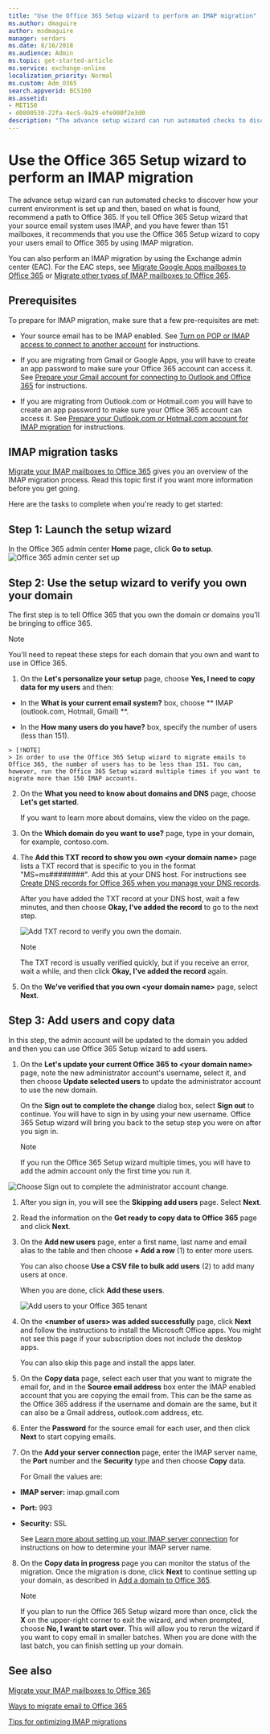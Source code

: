 ```yaml
---
title: "Use the Office 365 Setup wizard to perform an IMAP migration"
ms.author: dmaguire
author: msdmaguire
manager: serdars
ms.date: 8/16/2018
ms.audience: Admin
ms.topic: get-started-article
ms.service: exchange-online
localization_priority: Normal
ms.custom: Adm_O365
search.appverid: BCS160
ms.assetid: 
- MET150
- d0800530-22fa-4ec5-9a29-efe900f2e3d0
description: "The advance setup wizard can run automated checks to discover how your current environment is set up and then, based on what is found, recommend a path to Office 365. If you tell Office 365 Setup wizard that your source email system uses IMAP, and you have fewer than 151 mailboxes, it recommends that you use the Office 365 Setup wizard to copy your users email to Office 365 by using IMAP migration."
---
```


# Use the Office 365 Setup wizard to perform an IMAP migration

The advance setup wizard can run automated checks to discover how your current environment is set up and then, based on what is found, recommend a path to Office 365. If you tell Office 365 Setup wizard that your source email system uses IMAP, and you have fewer than 151 mailboxes, it recommends that you use the Office 365 Setup wizard to copy your users email to Office 365 by using IMAP migration.
  
You can also perform an IMAP migration by using the Exchange admin center (EAC). For the EAC steps, see [Migrate Google Apps mailboxes to Office 365](migrate-g-suite-mailboxes.md) or [Migrate other types of IMAP mailboxes to Office 365](migrate-other-types-of-imap-mailboxes.md).
  
## Prerequisites

To prepare for IMAP migration, make sure that a few pre-requisites are met:
  
- Your source email has to be IMAP enabled. See [Turn on POP or IMAP access to connect to another account](https://support.office.com/article/2bdac5d3-753f-4d7d-9957-94b0a06510d4.aspx) for instructions. 
    
- If you are migrating from Gmail or Google Apps, you will have to create an app password to make sure your Office 365 account can access it. See [Prepare your Gmail account for connecting to Outlook and Office 365](prepare-gmail-or-g-suite-accounts.md) for instructions. 
    
- If you are migrating from Outlook.com or Hotmail.com you will have to create an app password to make sure your Office 365 account can access it. See [Prepare your Outlook.com or Hotmail.com account for IMAP migration](migrating-your-outlook-com-account.md) for instructions. 
    
## IMAP migration tasks

[Migrate your IMAP mailboxes to Office 365](migrating-imap-mailboxes.md) gives you an overview of the IMAP migration process. Read this topic first if you want more information before you get going. 
  
Here are the tasks to complete when you're ready to get started:
  
## Step 1: Launch the setup wizard

In the Office 365 admin center **Home** page, click **Go to setup**.![Office 365 admin center set up](../media/c6458171-2d50-4ce8-8983-45002332ee47.png)
  
## Step 2: Use the setup wizard to verify you own your domain
<a name="bk_IMAPStep1"> </a>

The first step is to tell Office 365 that you own the domain or domains you'll be bringing to office 365.
  
> [!NOTE]
> You'll need to repeat these steps for each domain that you own and want to use in Office 365. 
  
1. On the **Let's personalize your setup** page, choose **Yes, I need to copy data for my users** and then: 
    
  - In the **What is your current email system?** box, choose ** IMAP (outlook.com, Hotmail, Gmail) **.
    
  -  In the **How many users do you have?** box, specify the number of users (less than 151). 
    
    > [!NOTE]
    > In order to use the Office 365 Setup wizard to migrate emails to Office 365, the number of users has to be less than 151. You can, however, run the Office 365 Setup wizard multiple times if you want to migrate more than 150 IMAP accounts. 
  
2. On the **What you need to know about domains and DNS** page, choose **Let's get started**.
    
    If you want to learn more about domains, view the video on the page.
    
3. On the **Which domain do you want to use?** page, type in your domain, for example, contoso.com. 
    
4. The **Add this TXT record to show you own \<your domain name\>** page lists a TXT record that is specific to you in the format "MS=ms########". Add this at your DNS host. For instructions see [Create DNS records for Office 365 when you manage your DNS records](https://support.office.com/article/b0f3fdca-8a80-4e8e-9ef3-61e8a2a9ab23.aspx).
    
    After you have added the TXT record at your DNS host, wait a few minutes, and then choose **Okay, I've added the record** to go to the next step. 
    
    ![Add TXT record to verify you own the domain.](../media/21bf6206-63fc-41d4-9658-292619aa5de3.PNG)
  
    > [!NOTE]
    > The TXT record is usually verified quickly, but if you receive an error, wait a while, and then click **Okay, I've added the record** again. 
  
5. On the **We've verified that you own \<your domain name\>** page, select **Next**.
    
## Step 3: Add users and copy data
<a name="BK_Step2"> </a>

In this step, the admin account will be updated to the domain you added and then you can use Office 365 Setup wizard to add users.
  
1. On the **Let's update your current Office 365 to \<your domain name\>** page, note the new administrator account's username, select it, and then choose **Update selected users** to update the administrator account to use the new domain. 
    
    On the **Sign out to complete the change** dialog box, select **Sign out** to continue. You will have to sign in by using your new username. Office 365 Setup wizard will bring you back to the setup step you were on after you sign in. 
    
    > [!NOTE]
    > If you run the Office 365 Setup wizard multiple times, you will have to add the admin account only the first time you run it. 
  
![Choose Sign out to complete the administrator account change.](../media/327c3d1f-0098-4517-8ca2-59c3a5a1ea50.GIF)
  
1. After you sign in, you will see the **Skipping add users** page. Select **Next**. 
    
2. Read the information on the **Get ready to copy data to Office 365** page and click **Next**.
    
3. On the **Add new users** page, enter a first name, last name and email alias to the table and then choose **+ Add a row** (1) to enter more users. 
    
    You can also choose **Use a CSV file to bulk add users** (2) to add many users at once. 
    
    When you are done, click **Add these users**.
    
    ![Add users to your Office 365 tenant](../media/711bc876-dd45-49d1-887c-c1193874279c.PNG)
  
4. On the **\<number of users\> was added successfully** page, click **Next** and follow the instructions to install the Microsoft Office apps. You might not see this page if your subscription does not include the desktop apps. 
    
    You can also skip this page and install the apps later.
    
5. On the **Copy data** page, select each user that you want to migrate the email for, and in the **Source email address** box enter the IMAP enabled account that you are copying the email from. This can be the same as the Office 365 address if the username and domain are the same, but it can also be a Gmail address, outlook.com address, etc. 
    
6. Enter the **Password** for the source email for each user, and then click **Next** to start copying emails. 
    
7. On the **Add your server connection** page, enter the IMAP server name, the **Port** number and the **Security** type and then choose **Copy** data. 
    
    For Gmail the values are:
    
  - **IMAP server:** imap.gmail.com 
    
  - **Port:** 993 
    
  - **Security:** SSL 
    
    See [Learn more about setting up your IMAP server connection](setting-up-your-imap-server-connection.md) for instructions on how to determine your IMAP server name. 
    
8. On the **Copy data in progress** page you can monitor the status of the migration. Once the migration is done, click **Next** to continue setting up your domain, as described in [Add a domain to Office 365](https://support.office.com/article/6383f56d-3d09-4dcb-9b41-b5f5a5efd611).
    
    > [!NOTE]
    > If you plan to run the Office 365 Setup wizard more than once, click the **X** on the upper-right corner to exit the wizard, and when prompted, choose **No, I want to start over**. This will allow you to rerun the wizard if you want to copy email in smaller batches. When you are done with the last batch, you can finish setting up your domain. 
  
## See also
<a name="BK_Step2"> </a>

[Migrate your IMAP mailboxes to Office 365](migrating-imap-mailboxes.md)
  
[Ways to migrate email to Office 365](../mailbox-migration.md)
  
[Tips for optimizing IMAP migrations](optimizing-imap-migrations.md)

